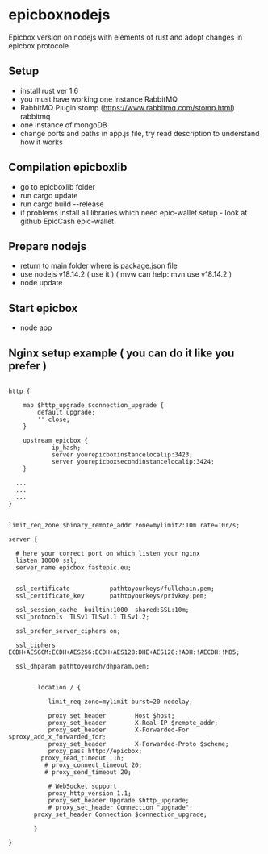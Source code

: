# epicboxnodejs
Epicbox version on nodejs with elements of rust and adopt changes in epicbox protocole

## Setup
+ install rust ver 1.6
+ you must have working one instance RabbitMQ
+ RabbitMQ Plugin stomp (https://www.rabbitmq.com/stomp.html) rabbitmq
+ one instance of mongoDB
+ change ports and paths in app.js file, try read description to understand how it works

## Compilation epicboxlib
+ go to epicboxlib folder
+ run cargo update
+ run cargo build --release
+ if problems install all libraries which need epic-wallet setup - look at github EpicCash epic-wallet

## Prepare nodejs
+ return to main folder where is package.json file
+ use nodejs v18.14.2 ( use it ) ( mvw can help: mvn use v18.14.2 )
+ node update

## Start epicbox
+ node app

## Nginx setup example ( you can do it like you prefer )
```

http {

    map $http_upgrade $connection_upgrade {
        default upgrade;
        '' close;
    }
	
	upstream epicbox {
    		ip_hash;
    		server yourepicboxinstancelocalip:3423;
    		server yourepicboxsecondinstancelocalip:3424;
	}
  
  ...
  ...
  ...
}


limit_req_zone $binary_remote_addr zone=mylimit2:10m rate=10r/s;

server {
  
  # here your correct port on which listen your nginx
  listen 10000 ssl;
  server_name epicbox.fastepic.eu;


  ssl_certificate           pathtoyourkeys/fullchain.pem;
  ssl_certificate_key       pathtoyourkeys/privkey.pem;

  ssl_session_cache  builtin:1000  shared:SSL:10m;
  ssl_protocols  TLSv1 TLSv1.1 TLSv1.2;

  ssl_prefer_server_ciphers on;

  ssl_ciphers ECDH+AESGCM:ECDH+AES256:ECDH+AES128:DHE+AES128:!ADH:!AECDH:!MD5;

  ssl_dhparam pathtoyourdh/dhparam.pem;


        location / {
           
           limit_req zone=mylimit burst=20 nodelay;

           proxy_set_header        Host $host;
           proxy_set_header        X-Real-IP $remote_addr;
           proxy_set_header        X-Forwarded-For $proxy_add_x_forwarded_for;
           proxy_set_header        X-Forwarded-Proto $scheme;                     
           proxy_pass http://epicbox; 
         proxy_read_timeout  1h;
          # proxy_connect_timeout 20;
          # proxy_send_timeout 20; 
           
           # WebSocket support
           proxy_http_version 1.1;
           proxy_set_header Upgrade $http_upgrade;
           # proxy_set_header Connection "upgrade"; 
	   proxy_set_header Connection $connection_upgrade; 
	   
       }

}

```

